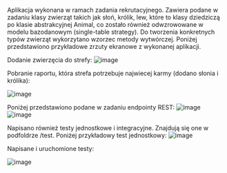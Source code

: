 Aplikacja wykonana w ramach zadania rekrutacyjnego. 
Zawiera podane w zadaniu klasy zwierząt takich jak słoń, królik, lew, które to klasy dziedziczą po klasie abstrakcyjnej Animal, co zostało również odwzrowowane
w modelu bazodanowym (single-table strategy). Do tworzenia konkretnych typów zwierząt wykorzytano wzorzec metody wytwórczej. 
Poniżej przedstawiono przykładowe zrzuty ekranowe z wykonanej aplikacji.

Dodanie zwierzęcia do strefy: 
![image](https://user-images.githubusercontent.com/69244586/207463034-05787787-ef9a-4358-88d5-b46905f53ab7.png)

Pobranie raportu, która strefa potrzebuje najwiecej karmy (dodano słonia i królika):

![image](https://user-images.githubusercontent.com/69244586/207462281-0ac92ce7-ac6a-4359-9487-68a2267da475.png)

Poniżej przedstawiono podane w zadaniu endpointy REST:
![image](https://user-images.githubusercontent.com/69244586/207459547-7d2e5343-db52-4eca-a6fd-123c87862f99.png)
![image](https://user-images.githubusercontent.com/69244586/207459628-a82cc415-dc4c-44b0-b413-e517959b1450.png)

Napisano również testy jednostkowe i integracyjne. Znajdują się one w podfoldrze /test. Poniżej przykładowy test jednostkowy:
![image](https://user-images.githubusercontent.com/69244586/207464668-6ffa1ad2-e16e-400d-a437-a163f8821afd.png)

Napisane i uruchomione testy:

![image](https://user-images.githubusercontent.com/69244586/207463679-4217a823-cdd1-4749-884f-5190948f0408.png)




